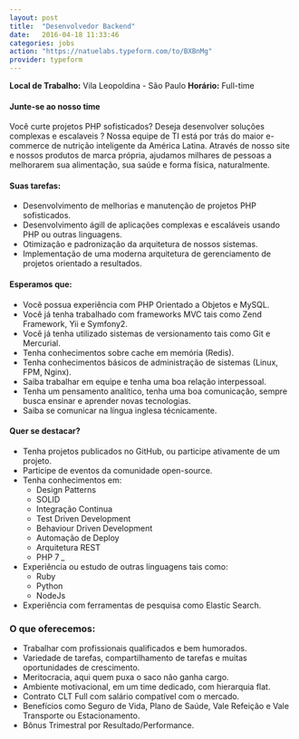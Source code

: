 ```yaml
---
layout: post
title:  "Desenvolvedor Backend"
date:   2016-04-18 11:33:46
categories: jobs
action: "https://natuelabs.typeform.com/to/BXBnMg"
provider: typeform
---
```


**Local de Trabalho:** Vila Leopoldina - São Paulo
**Horário:** Full-time

#### Junte-se ao nosso time
Você curte projetos PHP sofisticados? Deseja desenvolver soluções complexas e escalaveis ?
Nossa equipe de TI está por trás do maior e-commerce de nutrição inteligente da América Latina.
Através de nosso site e nossos produtos de marca própria, ajudamos milhares de pessoas a melhorarem sua alimentação, sua saúde e forma física, naturalmente. 

#### Suas tarefas:

- Desenvolvimento de melhorias e manutenção de projetos PHP sofisticados.
- Desenvolvimento ágill de aplicações complexas e escaláveis usando PHP ou outras linguagens.
- Otimização e padronização da arquitetura de nossos sistemas.
- Implementação de uma moderna arquitetura de gerenciamento de projetos orientado a resultados.

#### Esperamos que:

- Você possua experiência com PHP Orientado a Objetos e MySQL.
- Você já tenha trabalhado com frameworks MVC tais como Zend Framework, Yii e Symfony2. 
- Você já tenha utilizado sistemas de versionamento tais como Git e Mercurial. 
- Tenha conhecimentos sobre cache em memória (Redis).
- Tenha conhecimentos básicos de administração de sistemas (Linux, FPM, Nginx).
- Saiba trabalhar em equipe e tenha uma boa relação interpessoal. 
- Tenha um pensamento analítico, tenha uma boa comunicação, sempre busca ensinar e aprender novas tecnologias.
- Saiba se comunicar na língua inglesa técnicamente.


#### Quer se destacar?
- Tenha projetos publicados no GitHub, ou participe ativamente de um projeto.
- Participe de eventos da comunidade open-source.
- Tenha conhecimentos em:
    - Design Patterns
    - SOLID
    - Integração Continua
    - Test Driven Development
    - Behaviour Driven Development
    - Automação de Deploy
    - Arquitetura REST
    - PHP 7 *_*
- Experiência ou estudo de outras linguagens tais como:
    - Ruby
    - Python
    - NodeJs
- Experiência com ferramentas de pesquisa como Elastic Search.


### O que oferecemos:

- Trabalhar com profissionais qualificados e bem humorados.
- Variedade de tarefas, compartilhamento de tarefas e muitas oportunidades de crescimento.
- Meritocracia, aqui quem puxa o saco não ganha cargo.
- Ambiente motivacional, em um time dedicado, com hierarquia flat.
- Contrato CLT Full com salário compatível com o mercado.
- Benefícios como Seguro de Vida, Plano de Saúde, Vale Refeição e Vale Transporte ou Estacionamento.
- Bônus Trimestral por Resultado/Performance.